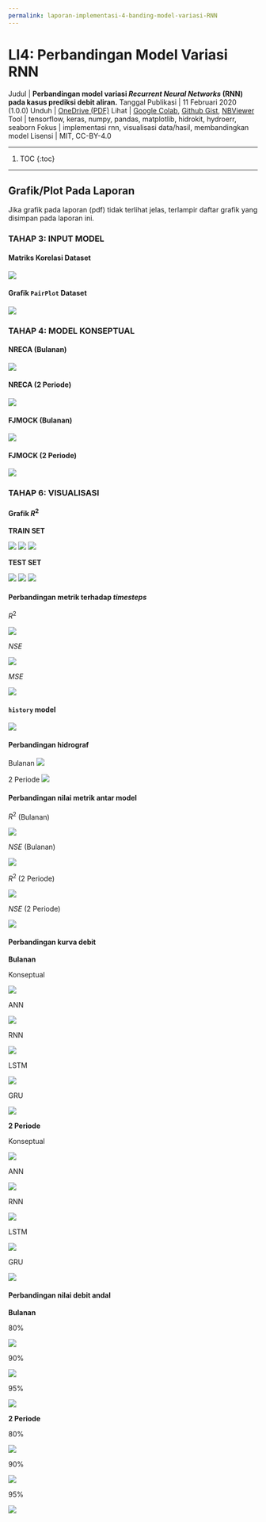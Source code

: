 ```yaml
---
permalink: laporan-implementasi-4-banding-model-variasi-RNN
---
```


# LI4: Perbandingan Model Variasi RNN

Judul | __Perbandingan model variasi _Recurrent  Neural Networks_ (RNN) pada kasus prediksi debit aliran.__
Tanggal Publikasi | 11 Februari 2020 (1.0.0)
Unduh | [OneDrive (PDF)](https://1drv.ms/b/s!AmxSTa4UunElhoVm7i0EuKdPkPlzVg?e=rjXNpf)
Lihat | [Google Colab](https://colab.research.google.com/drive/18U8SLe9mgCs570rVDhjypTuxK0eWPy1n), [Github Gist](https://gist.github.com/taruma/9d1ef5c6d629c792bed0c3f68b324675), [NBViewer](https://nbviewer.jupyter.org/gist/taruma/9d1ef5c6d629c792bed0c3f68b324675)
Tool | tensorflow, keras, numpy, pandas, matplotlib, hidrokit, hydroerr, seaborn 
Fokus | implementasi rnn, visualisasi data/hasil, membandingkan model
Lisensi | MIT, CC-BY-4.0

---

1. TOC
{:toc}

---

## Grafik/Plot Pada Laporan

Jika grafik pada laporan (pdf) tidak terlihat jelas, terlampir daftar grafik yang disimpan pada laporan ini.

### TAHAP 3: INPUT MODEL

#### Matriks Korelasi Dataset

![](images/li4/grafik_korelasi_matriks.png)

#### Grafik `PairPlot` Dataset

![](images/li4/grafik_pairplot_dataset.png)

### TAHAP 4: MODEL KONSEPTUAL

#### NRECA (Bulanan)

![](images/li4/grafik_hidrograf_nreca_bulanan.png)

#### NRECA (2 Periode)

![](images/li4/grafik_hidrograf_nreca_2_periode.png)

#### FJMOCK (Bulanan)

![](images/li4/grafik_hidrograf_fjmock_bulanan.png)

#### FJMOCK (2 Periode)

![](images/li4/grafik_hidrograf_fjmock_2_periode.png)

### TAHAP 6: VISUALISASI

#### Grafik $R^2$

__TRAIN SET__

![](images/li4/grafik_r2_train_set_ts5.png)
![](images/li4/grafik_r2_train_set_ts10.png)
![](images/li4/grafik_r2_train_set_ts365.png)

__TEST SET__

![](images/li4/grafik_r2_test_set_ts5.png)
![](images/li4/grafik_r2_test_set_ts5.png)
![](images/li4/grafik_r2_test_set_ts5.png)

#### Perbandingan metrik terhadap _timesteps_

$R^2$

![](images/li4/grafik_metrik_ts__r_2_.png)

$NSE$

![](images/li4/grafik_metrik_ts__nse_.png)

$MSE$

![](images/li4/grafik_metrik_ts__mse_.png)

#### `history` model

![](images/li4/grafik_history_model_loss.png)

#### Perbandingan hidrograf

Bulanan
![](images/li4/grafik_hidrograf_bulanan.png)

2 Periode
![](images/li4/grafik_hidrograf_2_periode.png)

#### Perbandingan nilai metrik antar model

$R^2$ (Bulanan)

![](images/li4/grafik_bar_banding_nilai__r_2__bulanan.png)

$NSE$ (Bulanan)

![](images/li4/grafik_bar_banding_nilai__nse__bulanan.png)

$R^2$ (2 Periode)

![](images/li4/grafik_bar_banding_nilai__r_2__2_periode.png)

$NSE$ (2 Periode)

![](images/li4/grafik_bar_banding_nilai__nse__2_periode.png)

#### Perbandingan kurva debit

__Bulanan__

Konseptual

![](images/li4/grafik_kurva_durasi_konseptual_bulanan.png)

ANN

![](images/li4/grafik_kurva_durasi_ann_bulanan.png)

RNN

![](images/li4/grafik_kurva_durasi_rnn_bulanan.png)

LSTM

![](images/li4/grafik_kurva_durasi_lstm_bulanan.png)

GRU

![](images/li4/grafik_kurva_durasi_gru_bulanan.png)

__2 Periode__

Konseptual

![](images/li4/grafik_kurva_durasi_konseptual_2_periode.png)

ANN

![](images/li4/grafik_kurva_durasi_ann_2_periode.png)

RNN

![](images/li4/grafik_kurva_durasi_rnn_2_periode.png)

LSTM

![](images/li4/grafik_kurva_durasi_lstm_2_periode.png)

GRU

![](images/li4/grafik_kurva_durasi_gru_2_periode.png)

#### Perbandingan nilai debit andal

__Bulanan__

$80\%$

![](images/li4/grafik_bar_banding_debitandal_bulanan_80.png)

$90\%$

![](images/li4/grafik_bar_banding_debitandal_bulanan_90.png)

$95\%$

![](images/li4/grafik_bar_banding_debitandal_bulanan_95.png)

__2 Periode__

$80\%$

![](images/li4/grafik_bar_banding_debitandal_2_periode_80.png)

$90\%$

![](images/li4/grafik_bar_banding_debitandal_2_periode_90.png)

$95\%$

![](images/li4/grafik_bar_banding_debitandal_2_periode_95.png)

